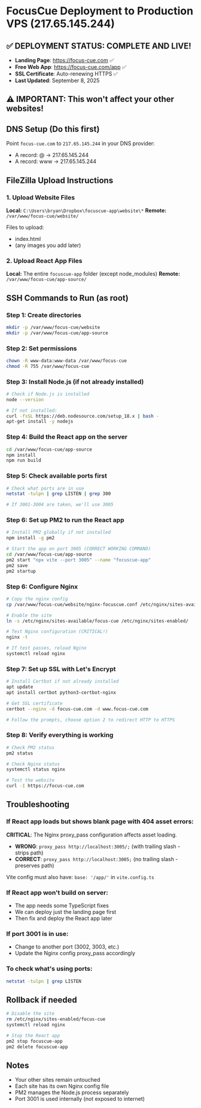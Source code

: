 # FocusCue Deployment to Production VPS (217.65.145.244)

## ✅ DEPLOYMENT STATUS: COMPLETE AND LIVE!
- **Landing Page**: https://focus-cue.com ✅
- **Free Web App**: https://focus-cue.com/app ✅
- **SSL Certificate**: Auto-renewing HTTPS ✅
- **Last Updated**: September 8, 2025

## ⚠️ IMPORTANT: This won't affect your other websites!

## DNS Setup (Do this first)
Point `focus-cue.com` to `217.65.145.244` in your DNS provider:
- A record: @ → 217.65.145.244
- A record: www → 217.65.145.244

## FileZilla Upload Instructions

### 1. Upload Website Files
**Local:** `C:\Users\bryan\Dropbox\focuscue-app\website\*`
**Remote:** `/var/www/focus-cue/website/`

Files to upload:
- index.html
- (any images you add later)

### 2. Upload React App Files  
**Local:** The entire `focuscue-app` folder (except node_modules)
**Remote:** `/var/www/focus-cue/app-source/`

## SSH Commands to Run (as root)

### Step 1: Create directories
```bash
mkdir -p /var/www/focus-cue/website
mkdir -p /var/www/focus-cue/app-source
```

### Step 2: Set permissions
```bash
chown -R www-data:www-data /var/www/focus-cue
chmod -R 755 /var/www/focus-cue
```

### Step 3: Install Node.js (if not already installed)
```bash
# Check if Node.js is installed
node --version

# If not installed:
curl -fsSL https://deb.nodesource.com/setup_18.x | bash -
apt-get install -y nodejs
```

### Step 4: Build the React app on the server
```bash
cd /var/www/focus-cue/app-source
npm install
npm run build
```

### Step 5: Check available ports first
```bash
# Check what ports are in use
netstat -tulpn | grep LISTEN | grep 300

# If 3001-3004 are taken, we'll use 3005
```

### Step 6: Set up PM2 to run the React app
```bash
# Install PM2 globally if not installed
npm install -g pm2

# Start the app on port 3005 (CORRECT WORKING COMMAND)
cd /var/www/focus-cue/app-source
pm2 start "npx vite --port 3005" --name "focuscue-app"
pm2 save
pm2 startup
```

### Step 6: Configure Nginx
```bash
# Copy the nginx config
cp /var/www/focus-cue/website/nginx-focuscue.conf /etc/nginx/sites-available/focus-cue

# Enable the site
ln -s /etc/nginx/sites-available/focus-cue /etc/nginx/sites-enabled/

# Test Nginx configuration (CRITICAL!)
nginx -t

# If test passes, reload Nginx
systemctl reload nginx
```

### Step 7: Set up SSL with Let's Encrypt
```bash
# Install Certbot if not already installed
apt update
apt install certbot python3-certbot-nginx

# Get SSL certificate
certbot --nginx -d focus-cue.com -d www.focus-cue.com

# Follow the prompts, choose option 2 to redirect HTTP to HTTPS
```

### Step 8: Verify everything is working
```bash
# Check PM2 status
pm2 status

# Check Nginx status
systemctl status nginx

# Test the website
curl -I https://focus-cue.com
```

## Troubleshooting

### If React app loads but shows blank page with 404 asset errors:
**CRITICAL**: The Nginx proxy_pass configuration affects asset loading.
- **WRONG**: `proxy_pass http://localhost:3005/;` (with trailing slash - strips path)
- **CORRECT**: `proxy_pass http://localhost:3005;` (no trailing slash - preserves path)

Vite config must also have: `base: '/app/'` in `vite.config.ts`

### If React app won't build on server:
- The app needs some TypeScript fixes
- We can deploy just the landing page first
- Then fix and deploy the React app later

### If port 3001 is in use:
- Change to another port (3002, 3003, etc.)
- Update the Nginx config proxy_pass accordingly

### To check what's using ports:
```bash
netstat -tulpn | grep LISTEN
```

## Rollback if needed
```bash
# Disable the site
rm /etc/nginx/sites-enabled/focus-cue
systemctl reload nginx

# Stop the React app
pm2 stop focuscue-app
pm2 delete focuscue-app
```

## Notes
- Your other sites remain untouched
- Each site has its own Nginx config file
- PM2 manages the Node.js process separately
- Port 3001 is used internally (not exposed to internet)